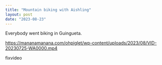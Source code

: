 ```yaml
---
title: "Mountain biking with Aishling"
layout: post
date: "2023-08-23"
---
```


Everybody went biking in Guingueta.

https://mananamanana.com/ohpiglet/wp-content/uploads/2023/08/VID-20230725-WA0000.mp4

fixvideo
